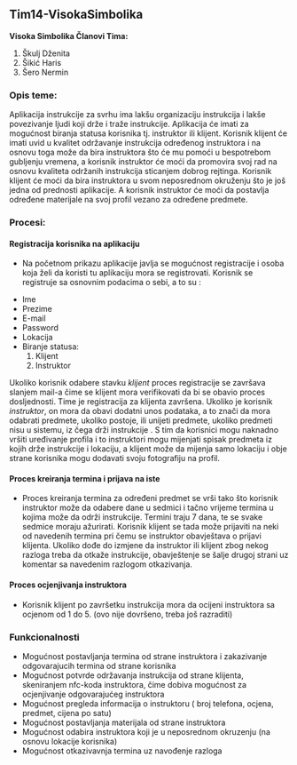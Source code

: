 ## Tim14-VisokaSimbolika
**Visoka Simbolika
Članovi Tima:**

1. Škulj Dženita
2. Šikić Haris
3. Šero Nermin

### Opis teme: 

Aplikacija  instrukcije za svrhu ima lakšu organizaciju instrukcija i lakše povezivanje ljudi koji drže i traže instrukcije. Aplikacija će imati za mogućnost biranja statusa korisnika tj. instruktor ili klijent. Korisnik klijent će imati uvid u kvalitet održavanje instrukcija određenog instruktora i na osnovu toga može da bira instruktora što će mu pomoći u bespotrebom gubljenju vremena, a korisnik instruktor će moći da promovira svoj rad na osnovu kvaliteta održanih instrukcija sticanjem dobrog rejtinga. Korisnik klijent će moći da bira instruktora u svom neposrednom okruženju što je još jedna od prednosti aplikacije. A korisnik instruktor će moći da postavlja određene materijale na svoj profil vezano za određene predmete.

### Procesi:

#### Registracija korisnika na aplikaciju

 * Na početnom prikazu aplikacije javlja se mogućnost registracije i osoba koja želi da koristi tu aplikaciju mora se registrovati. Korisnik se registruje sa osnovnim podacima o sebi, a to su :
-	Ime 
-	Prezime
-	E-mail
-	Password
-	Lokacija
-	Biranje statusa: 
       1.	Klijent
       2.	Instruktor 
       
Ukoliko korisnik odabere stavku *klijent* proces registracije se završava slanjem mail-a čime se klijent mora verifikovati da bi se obavio proces dosljednosti. Time je registracija za klijenta završena.
Ukoliko je korisnik *instruktor*, on mora da obavi dodatni unos podataka, a to znači da mora odabrati predmete, ukoliko postoje, ili unijeti predmete, ukoliko predmeti nisu u sistemu, iz čega drži instrukcije . 
S tim da korisnici mogu naknadno vršiti uređivanje profila i to instruktori mogu mijenjati spisak predmeta iz kojih drže instrukcije i lokaciju, a klijent može da mijenja samo lokaciju i obje strane korisnika mogu dodavati svoju fotografiju na profil.

#### Proces kreiranja termina i prijava na iste 

 * Proces kreiranja termina za određeni predmet se vrši tako što korisnik instruktor može da odabere dane u sedmici i tačno vrijeme termina u kojima može da održi instrukcije. Termini traju 7 dana, te se svake sedmice moraju ažurirati.
Korisnik klijent  se tada može prijaviti na neki od navedenih termina pri čemu se instruktor obavještava o prijavi klijenta. 
Ukoliko dođe do izmjene da instruktor ili klijent zbog nekog razloga treba da otkaže instrukcije, obavještenje se šalje drugoj strani uz komentar sa navedenim razlogom otkazivanja. 

#### Proces ocjenjivanja instruktora 

 * Korisnik klijent po završetku instrukcija mora da ocijeni instruktora sa ocjenom od 1 do 5. 
(ovo nije dovršeno, treba još razraditi)




### Funkcionalnosti
 
 * Mogućnost postavljanja termina od strane instruktora i zakazivanje odgovarajucih termina od strane korisnika
 * Mogućnost potvrde održavanja instrukcija od strane klijenta, skeniranjem nfc-koda instruktora, čime dobiva mogućnost za ocjenjivanje             odgovarajućeg instruktora
 * Mogućnost pregleda informacija o instruktoru ( broj telefona, ocjena, predmet, cijena po satu)
 * Mogućnost postavljanja materijala od strane instruktora
 * Mogućnost odabira instruktora koji je u neposrednom okruzenju (na osnovu lokacije korisnika)
 * Mogućnost otkazivavnja termina uz navođenje razloga
